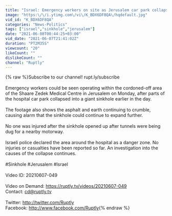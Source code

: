 ```yaml
---
title: "Israel: Emergency workers on site as Jerusalem car park collapses into sinkhole"
image: "https:\/\/i.ytimg.com\/vi\/K_BDX6DF8QA\/hqdefault.jpg"
vid_id: "K_BDX6DF8QA"
categories: "News-Politics"
tags: ["israel","sinkhole","jerusalem"]
date: "2021-06-08T00:44:25+03:00"
vid_date: "2021-06-07T21:41:02Z"
duration: "PT2M35S"
viewcount: "20"
likeCount: ""
dislikeCount: ""
channel: "Ruptly"
---
```

{% raw %}Subscribe to our channel! rupt.ly/subscribe<br /><br />Emergency workers could be seen operating within the cordoned-off area of the Shaare Zedek Medical Centre in Jerusalem on Monday, after parts of the hospital car park collapsed into a giant sinkhole earlier in the day.<br /><br />The footage also shows the asphalt and earth continuing to crumble, causing alarm that the sinkhole could continue to expand further. <br /><br />No one was injured after the sinkhole opened up after tunnels were being dug for a nearby motorway.<br /><br />Israeli police declared the area around the hospital as a danger zone. No injuries or casualties have been reported so far. An investigation into the causes of the collapse continues.<br /><br />#Sinkhole #Jerusalem #Israel<br /><br />    Video ID: 20210607-049<br /><br />    Video on Demand: <a rel="nofollow" target="blank" href="https://ruptly.tv/videos/20210607-049">https://ruptly.tv/videos/20210607-049</a><br />    Contact: cd@ruptly.tv    <br /><br />    Twitter: <a rel="nofollow" target="blank" href="http://twitter.com/Ruptly">http://twitter.com/Ruptly</a><br />    Facebook: <a rel="nofollow" target="blank" href="http://www.facebook.com/Ruptly">http://www.facebook.com/Ruptly</a>{% endraw %}
